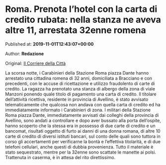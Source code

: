 
# Roma. Prenota l’hotel con la carta di credito rubata: nella stanza ne aveva altre 11, arrestata 32enne romena

Published at: **2019-11-01T12:43:07+00:00**

Author: **Redazione**

Original: [Il Corriere della Città](https://www.ilcorrieredellacitta.com/ultime-notizie/roma-prenota-lhotel-con-la-carta-di-credito-rubata-nella-stanza-ne-aveva-altre-11-arrestata-32enne-romena.html)

La scorsa notte, i Carabinieri della Stazione Roma piazza Dante hanno arrestato una cittadina romena di 32 anni, domiciliata a Bracciano e con precedenti, con le accuse di ricettazione e utilizzo fraudolento di carte di credito.
La ragazza ha prenotato una stanza di albergo della zona di viale Manzoni ponendo quale titolo di pagamento una carta di credito. Il titolare dell’attività ricettiva, residente in provincia di Avellino, è stato avvisato telematicamente che qualcosa non andava con quella carta di credito ed ha immediatamente informato i Carabinieri di zona.
I militari della Stazione Roma piazza Dante, immediatamente avvisati dai colleghi della provincia di Avellino, sono andati a controllare e dopo aver bussato alla porta dell’ospite, hanno scoperto che la stessa era in possesso di due carte di credito e un bancomat, risultati oggetto di furto ai danni di una donna romana, di altre 10 carte di credito di diversi istituti bancari, sul conto delle quali sono tuttora in corso gli accertamenti per verificarne la bontà e l’effettiva titolarità, e di due telefoni cellulari, anche questi di dubbia provenienza.
Tutto il materiale è stato sequestrato, mentre per la 32enne sono scattate le manette ai polsi.
Trattenuta in caserma, è in attesa del rito direttissimo.
